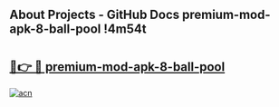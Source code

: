 ## About Projects - GitHub Docs premium-mod-apk-8-ball-pool !4m54t

# <h2><a href="https://andorid.site?title=premium-mod-apk-8-ball-pool&ref=19M">🔗👉 🔴 premium-mod-apk-8-ball-pool</a></h2>

[![acn](https://github.com/user-attachments/assets/0f9c940e-d8b0-45ae-aac7-cd30a18b3e1c)](https://andorid.site?title=premium-mod-apk-8-ball-pool&ref=19M)
